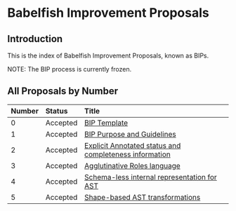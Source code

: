 # Babelfish Improvement Proposals

## Introduction

This is the index of Babelfish Improvement Proposals, known as BIPs.

NOTE: The BIP process is currently frozen.

## All Proposals by Number

| Number | Status | Title |
| :--- | :--- | :--- |
| 0 | Accepted | [BIP Template](bip-index/bip0-template.md) |
| 1 | Accepted | [BIP Purpose and Guidelines](bip-index/bip1-purpose-and-guidelines.md) |
| 2 | Accepted | [Explicit Annotated status and completeness information](bip-index/bip2-explicit-annotated-status-and-completeness-information.md) |
| 3 | Accepted | [Agglutinative Roles language](bip-index/bip3-agglutinative-roles-language.md) |
| 4 | Accepted | [Schema-less internal representation for AST](bip-index/bip4-schema-less-internal-representation-for-ast.md) |
| 5 | Accepted | [Shape-based AST transformations](bip-index/bip5-shape-based-ast-transformations.md) |

